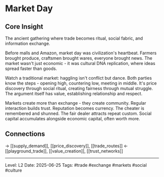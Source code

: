 # Market Day

## Core Insight
The ancient gathering where trade becomes ritual, social fabric, and information exchange.

Before malls and Amazon, market day was civilization's heartbeat. Farmers brought produce, craftsmen brought wares, everyone brought news. The market wasn't just economic - it was cultural DNA replication, where ideas spread faster than goods.

Watch a traditional market: haggling isn't conflict but dance. Both parties know the steps - opening high, countering low, meeting in middle. It's price discovery through social ritual, creating fairness through mutual struggle. The argument itself has value, establishing relationship and respect.

Markets create more than exchange - they create community. Regular interaction builds trust. Reputation becomes currency. The cheater is remembered and shunned. The fair dealer attracts repeat custom. Social capital accumulates alongside economic capital, often worth more.

## Connections
→ [[supply_demand]], [[price_discovery]], [[trade_routes]]
← [[playground_trade]], [[value_creation]], [[trust_networks]]

---
Level: L2
Date: 2025-06-25
Tags: #trade #exchange #markets #social #culture